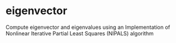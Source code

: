 # eigenvector
Compute eigenvector and eigenvalues using an Implementation of Nonlinear Iterative Partial Least Squares (NIPALS) algorithm

